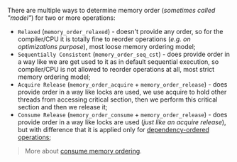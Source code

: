 There are multiple ways to determine memory order (_sometimes called "model"_) for two or more operations:
- `Relaxed` (`memory_order_relaxed`) - doesn't provide any order, so for the compiler/CPU it is totally fine to reorder operations (_e.g. on optimizations purpose_), most loose memory ordering model;
- `Sequentially Consistent` (`memory_order_seq_cst`) - does provide order in a way like we are get used to it as in default sequential execution, so compiler/CPU is not allowed to reorder operations at all, most strict memory ordering model;
- `Acquire Release` (`memory_order_acquire` + `memory_order_release`) - does provide order in a way like locks are used, we use acquire to hold other threads from accessing critical section, then we perform this critical section and then we release it;
- `Consume Release` (`memory_order_consume` + `memory_order_release`) - does provide order in a way like locks are used (_just like an acquire release_), but with difference that it is applied only for [dependency-ordered operations](https://preshing.com/20140709/the-purpose-of-memory_order_consume-in-cpp11/);

>More about [consume memory ordering](https://preshing.com/20140709/the-purpose-of-memory_order_consume-in-cpp11/).
